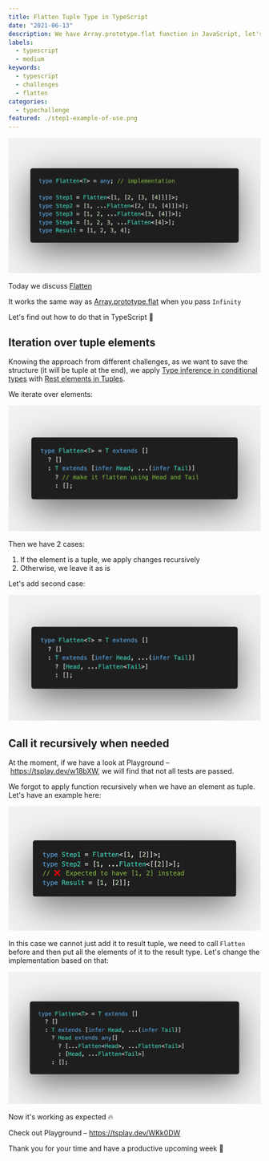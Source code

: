 ```yaml
---
title: Flatten Tuple Type in TypeScript
date: "2021-06-13"
description: We have Array.prototype.flat function in JavaScript, let's find out how to do that in TypeScript.
labels:
  - typescript
  - medium
keywords:
  - typescript
  - challenges
  - flatten
categories:
  - typechallenge
featured: ./step1-example-of-use.png
---
```


![Example of Flatten use](./step1-example-of-use.png)

Today we discuss [Flatten](https://github.com/type-challenges/type-challenges/blob/master/questions/459-medium-flatten/README.md)

It works the same way as [Array.prototype.flat](https://developer.mozilla.org/en-US/docs/Web/JavaScript/Reference/Global_Objects/Array/flat) when you pass `Infinity`

Let's find out how to do that in TypeScript 💪

## Iteration over tuple elements

Knowing the approach from different challenges, as we want to save the structure (it will be tuple at the end), we apply [Type inference in conditional types](https://www.typescriptlang.org/docs/handbook/release-notes/typescript-2-8.html#type-inference-in-conditional-types) with [Rest elements in Tuples](https://devblogs.microsoft.com/typescript/announcing-typescript-4-2/#non-trailing-rests).

We iterate over elements:

![Iterate over tuple elements](./step2-iterate-over-tuple.png)

Then we have 2 cases:

1. If the element is a tuple, we apply changes recursively
2. Otherwise, we leave it as is

Let's add second case:

![Put element to the result tuple type](./step3-always-put-elements-to-the-result-type.png)

## Call it recursively when needed

At the moment, if we have a look at Playground – https://tsplay.dev/w18bXW, we will find that not all tests are passed.

We forgot to apply function recursively when we have an element as tuple. Let's have an example here:

![Example where Flatten isn't working](./step4-not-applying-recursively-for-elements-which-are-tuples.png)

In this case we cannot just add it to result tuple, we need to call `Flatten` before and then put all the elements of it to the result type. Let's change the implementation based on that:

![Solution](./step5-solution.png)

Now it's working as expected 🔥

Check out Playground – https://tsplay.dev/WKk0DW

Thank you for your time and have a productive upcoming week 🚀
